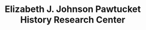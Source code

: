 ---
layout: repo
title: "Elizabeth J. Johnson Pawtucket History Research Center"
id: 155
permalink: repos/155/
---